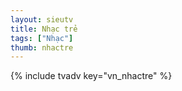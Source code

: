 ```yaml
---
layout: sieutv
title: Nhạc trẻ
tags: ["Nhạc"]
thumb: nhactre
---
```

{% include tvadv key="vn_nhactre" %}
